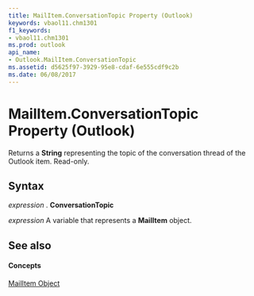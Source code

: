 ```yaml
---
title: MailItem.ConversationTopic Property (Outlook)
keywords: vbaol11.chm1301
f1_keywords:
- vbaol11.chm1301
ms.prod: outlook
api_name:
- Outlook.MailItem.ConversationTopic
ms.assetid: d5625f97-3929-95e8-cdaf-6e555cdf9c2b
ms.date: 06/08/2017
---
```



# MailItem.ConversationTopic Property (Outlook)

Returns a  **String** representing the topic of the conversation thread of the Outlook item. Read-only.


## Syntax

 _expression_ . **ConversationTopic**

 _expression_ A variable that represents a **MailItem** object.


## See also


#### Concepts


[MailItem Object](Outlook.MailItem.md)

